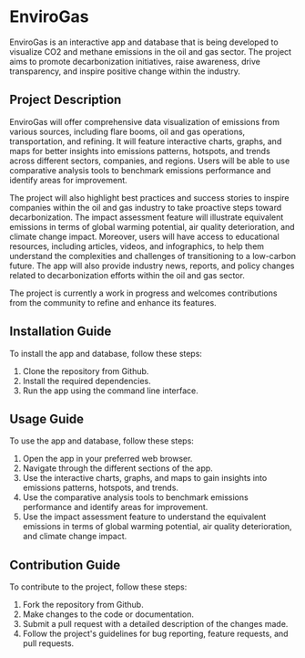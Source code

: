 # EnviroGas

EnviroGas is an interactive app and database that is being developed to visualize CO2 and methane emissions in the oil and gas sector. The project aims to promote decarbonization initiatives, raise awareness, drive transparency, and inspire positive change within the industry.

## Project Description

EnviroGas will offer comprehensive data visualization of emissions from various sources, including flare booms, oil and gas operations, transportation, and refining. It will feature interactive charts, graphs, and maps for better insights into emissions patterns, hotspots, and trends across different sectors, companies, and regions. Users will be able to use comparative analysis tools to benchmark emissions performance and identify areas for improvement.

The project will also highlight best practices and success stories to inspire companies within the oil and gas industry to take proactive steps toward decarbonization. The impact assessment feature will illustrate equivalent emissions in terms of global warming potential, air quality deterioration, and climate change impact. Moreover, users will have access to educational resources, including articles, videos, and infographics, to help them understand the complexities and challenges of transitioning to a low-carbon future. The app will also provide industry news, reports, and policy changes related to decarbonization efforts within the oil and gas sector.

The project is currently a work in progress and welcomes contributions from the community to refine and enhance its features.

## Installation Guide

To install the app and database, follow these steps:

1. Clone the repository from Github.
2. Install the required dependencies.
3. Run the app using the command line interface.

## Usage Guide

To use the app and database, follow these steps:

1. Open the app in your preferred web browser.
2. Navigate through the different sections of the app.
3. Use the interactive charts, graphs, and maps to gain insights into emissions patterns, hotspots, and trends.
4. Use the comparative analysis tools to benchmark emissions performance and identify areas for improvement.
5. Use the impact assessment feature to understand the equivalent emissions in terms of global warming potential, air quality deterioration, and climate change impact.

## Contribution Guide

To contribute to the project, follow these steps:

1. Fork the repository from Github.
2. Make changes to the code or documentation.
3. Submit a pull request with a detailed description of the changes made.
4. Follow the project's guidelines for bug reporting, feature requests, and pull requests.

